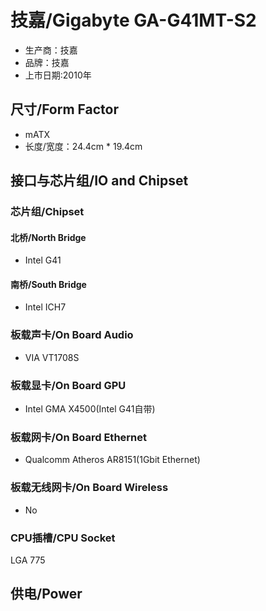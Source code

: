 # 技嘉/Gigabyte GA-G41MT-S2
* 生产商：技嘉
* 品牌：技嘉
* 上市日期:2010年
## 尺寸/Form Factor
* mATX
* 长度/宽度：24.4cm * 19.4cm
## 接口与芯片组/IO and Chipset
### 芯片组/Chipset
#### 北桥/North Bridge
* Intel G41
#### 南桥/South Bridge
* Intel ICH7
### 板载声卡/On Board Audio
* VIA VT1708S
### 板载显卡/On Board GPU
* Intel GMA X4500(Intel G41自带)
### 板载网卡/On Board Ethernet
* Qualcomm Atheros AR8151(1Gbit Ethernet)
### 板载无线网卡/On Board Wireless
* No
### CPU插槽/CPU Socket
LGA 775
## 供电/Power